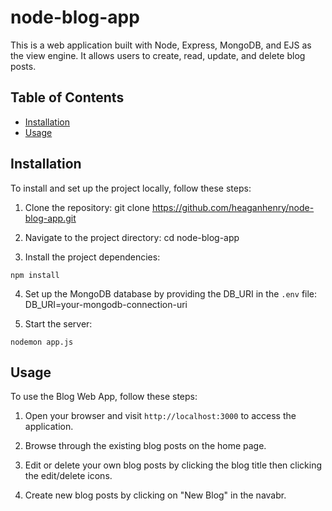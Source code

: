 # node-blog-app

This is a web application built with Node, Express, MongoDB, and EJS as the view engine. It allows users to create, read, update, and delete blog posts.

## Table of Contents
- [Installation](#installation)
- [Usage](#usage)

## Installation
To install and set up the project locally, follow these steps:

1. Clone the repository:
git clone https://github.com/heaganhenry/node-blog-app.git

2. Navigate to the project directory:
cd node-blog-app

3. Install the project dependencies:
```
npm install
```

4. Set up the MongoDB database by providing the DB_URI in the `.env` file:
DB_URI=your-mongodb-connection-uri

5. Start the server:
```
nodemon app.js
```


## Usage
To use the Blog Web App, follow these steps:

1. Open your browser and visit `http://localhost:3000` to access the application.

2. Browse through the existing blog posts on the home page.

3. Edit or delete your own blog posts by clicking the blog title then clicking the edit/delete icons.

4. Create new blog posts by clicking on "New Blog" in the navabr.
